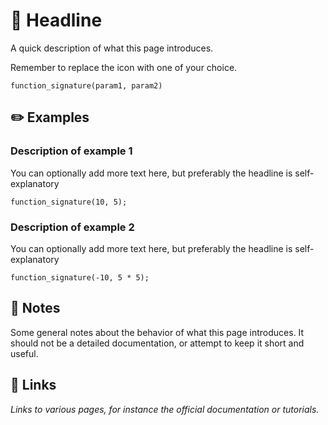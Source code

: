 # 🎅 Headline

A quick description of what this page introduces.

Remember to replace the icon with one of your choice.

````mysql
function_signature(param1, param2)
````

## ✏️ Examples

### Description of example 1

You can optionally add more text here, but preferably the headline is self-explanatory
````mysql
function_signature(10, 5);
````

### Description of example 2

You can optionally add more text here, but preferably the headline is self-explanatory

````mysql
function_signature(-10, 5 * 5);
````

## 📜 Notes

Some general notes about the behavior of what this page introduces.
It should not be a detailed documentation, or attempt to keep it short and useful.

## 📌 Links

_Links to various pages, for instance the official documentation or tutorials._
